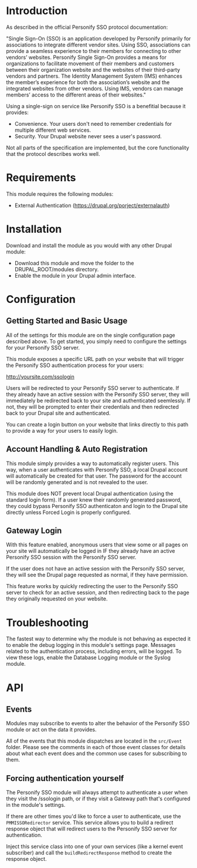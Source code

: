 # Introduction

As described in the official Personify SSO protocol documentation:

"Single Sign-On (SSO) is an application developed by Personify primarily for 
 associations to integrate different vendor sites. Using SSO, associations can 
 provide a seamless experience to their members for connecting to other vendors’ 
 websites. Personify Single Sign-On provides a means for organizations to facilitate
 movement of their members and customers between their organization website and the 
 websites of their third-party vendors and partners. The Identity Management System 
 (IMS) enhances the member’s experience for both the association’s website and the 
 integrated websites from other vendors. Using IMS, vendors can manage members’ 
 access to the different areas of their websites."
 
Using a single-sign on service like Personify SSO is a benefitial because it provides:

* Convenience. Your users don't need to remember credentials for multiple
  different web services.
* Security. Your Drupal website never sees a user's password.

Not all parts of the specification are implemented, but the core functionality
that the protocol describes works well.

# Requirements

This module requires the following modules: 

* External Authentication (https://drupal.org/porject/externalauth)

# Installation

Download and install the module as you would with any other Drupal module:

* Download this module and move the folder to the DRUPAL_ROOT/modules 
  directory.
* Enable the module in your Drupal admin interface.

# Configuration

## Getting Started and Basic Usage

All of the settings for this module are on the single configuration page
described above. To get started, you simply need to configure the settings
for your Personify SSO server.

This module exposes a specific URL path on your website that will trigger
the Personify SSO authentication process for your users:

http://yoursite.com/ssologin

Users will be redirected to your Personify SSO server to authenticate. If they 
already have an active session with the Personify SSO server, they will immediately 
be redirected back to your site and authenticated seemlessly. If not, they will be 
prompted to enter their credentials and then redirected back to your Drupal site 
and authenticated.

You can create a login button on your website that links directly to this
path to provide a way for your users to easily login.

## Account Handling & Auto Registration

This module simply provides a way to automatically register users.
This way, when a user authenticates with Personify SSO, a local Drupal account will
automatically be created for that user. The password for the account will
be randomly generated and is not revealed to the user.

This module does NOT prevent local Drupal authentication (using the standard
login form). If a user knew their randomly generated password, they could bypass 
Personify SSO authenticaton and login to the Drupal site directly unless Forced Login
is properly configured.

## Gateway Login

With this feature enabled, anonymous users that view some or all pages on
your site will automatically be logged in IF they already have an active
Personify SSO session with the Personify SSO server.

If the user does not have an active session with the Personify SSO server, 
they will see the Drupal page requested as normal, if they have permission.

This feature works by quickly redirecting the user to the Personify SSO 
server to check for an active session, and then redirecting back to the 
page they originally requested on your website.

# Troubleshooting
The fastest way to determine why the module is not behaving as expected it to
enable the debug logging in this module's settings page. Messages related to
the authentication process, including errors, will be logged. To view these
logs, enable the Database Logging module or the Syslog module.

# API

## Events
Modules may subscribe to events to alter the behavior of the Personify SSO 
module or act on the data it provides.

All of the events that this module dispatches are located in the `src/Event`
folder. Please see the comments in each of those event classes for details about
what each event does and the common use cases for subscribing to them.

## Forcing authentication yourself
The Personify SSO module will always attempt to authenticate a user when they 
visit the /ssologin path, or if they visit a Gateway path that's configured in 
the module's settings.

If there are other times you'd like to force a user to authenticate, use the
`PMMISSORedirector` service. This service allows you to build a redirect response
object that will redirect users to the Personify SSO server for authentication.

Inject this service class into one of your own services (like a kernel event
subscriber) and call the `buildRedirectResponse` method to create the response
object.

